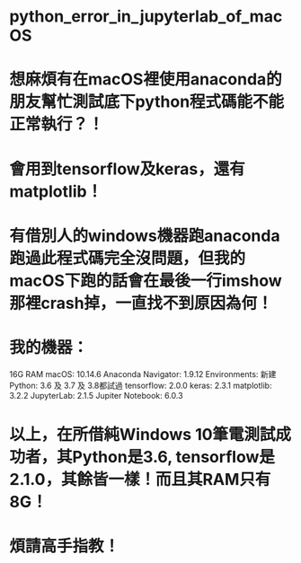 # python_error_in_jupyterlab_of_macOS
# 想麻煩有在macOS裡使用anaconda的朋友幫忙測試底下python程式碼能不能正常執行？！
# 會用到tensorflow及keras，還有matplotlib！
# 有借別人的windows機器跑anaconda跑過此程式碼完全沒問題，但我的macOS下跑的話會在最後一行imshow那裡crash掉，一直找不到原因為何！
# 我的機器：
16G RAM
macOS: 10.14.6
Anaconda Navigator: 1.9.12
Environments: 新建
Python: 3.6 及 3.7 及 3.8都試過
tensorflow: 2.0.0
keras: 2.3.1
matplotlib: 3.2.2 
JupyterLab: 2.1.5
Jupiter Notebook: 6.0.3
# 以上，在所借純Windows 10筆電測試成功者，其Python是3.6, tensorflow是2.1.0，其餘皆一樣！而且其RAM只有8G！
# 煩請高手指教！
